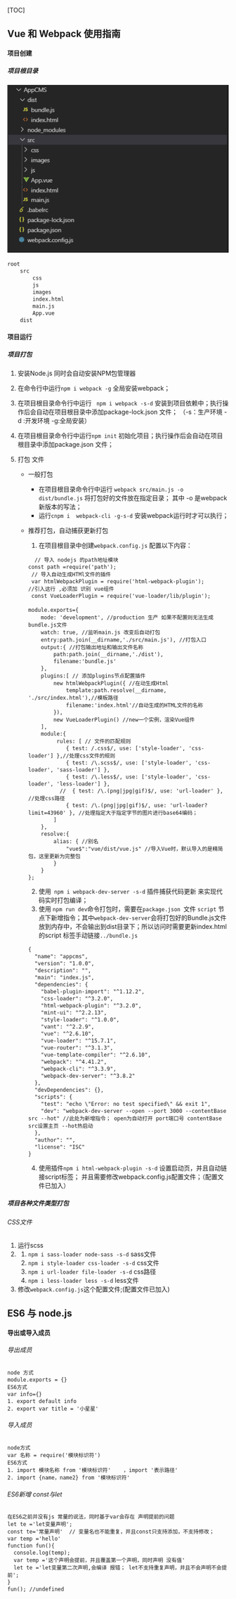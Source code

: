 [TOC]

## Vue 和 Webpack 使用指南
#### 项目创建
##### 项目根目录
![](./../images/1571825414092.png)

```
root
	src	
		css
		js
		images
		index.html
		main.js
		App.vue
	dist
```

#### 项目运行

##### 项目打包

1. 安装Node.js 同时会自动安装NPM包管理器

2. 在命令行中运行````npm i webpack -g```` 全局安装webpack；

3. 在项目根目录命令行中运行 ``` npm i webpack -s-d``` 安装到项目依赖中；执行操作后会自动在项目根目录中添加package-lock.json 文件； （-s：生产环境 -d :开发环境 -g:全局安装）

4. 在项目根目录命令行中运行````npm init```` 初始化项目；执行操作后会自动在项目根目录中添加package.json 文件；

5. 打包 文件

   - 一般打包
     - 在项目根目录命令行中运行 ```webpack src/main.js -o dist/bundle.js```  将打包好的文件放在指定目录； 其中 -o 是webpack新版本的写法；
     - 运行```cnpm i  webpack-cli -g-s-d``` 安装webpack运行时才可以执行；

   - 推荐打包，自动捕获更新打包

     1. 在项目根目录中创建`webpack.config.js` 配置以下内容：

     ```
       // 导入 nodejs 的path地址模块
     const path =require('path');
      // 导入自动生成HTMl文件的插件
      var htmlWebpackPlugin = require('html-webpack-plugin');
     //引入这行 ,必须加 识别 vue组件
      const VueLoaderPlugin = require('vue-loader/lib/plugin'); 
     
     module.exports={
         mode: 'development', //production 生产 如果不配置则无法生成 bundle.js文件
         watch: true, //监听main.js 改变后自动打包
         entry:path.join(__dirname,'./src/main.js'), //打包入口
         output:{ //打包输出地址和输出文件名称
             path:path.join(__dirname,'./dist'),
             filename:'bundle.js'
         },
         plugins:[ // 添加plugins节点配置插件
             new htmlWebpackPlugin({ //在动生成Html
                 template:path.resolve(__dirname, './src/index.html'),//模板路径
                 filename:'index.html'//自动生成的HTML文件的名称
             }),
             new VueLoaderPlugin() //new一个实例，渲染Vue组件
         ],
         module:{
              rules: [ // 文件的匹配规则
                 { test: /.css$/, use: ['style-loader', 'css-loader'] },//处理css文件的规则
                 { test: /\.scss$/, use: ['style-loader', 'css-loader', 'sass-loader'] },
                 { test: /\.less$/, use: ['style-loader', 'css-loader', 'less-loader'] },
               //  { test: /\.(png|jpg|gif)$/, use: 'url-loader' }, //处理css路径
                 { test: /\.(png|jpg|gif)$/, use: 'url-loader?limit=43960' }, //处理指定大于指定字节的图片进行base64编码；
             ]
         },
         resolve:{
             alias: { //别名
                 "vue$":"vue/dist/vue.js" //导入Vue时，默认导入的是精简包，这里更新为完整包
             }
         }
     };
     ```

     2. 使用``` npm i webpack-dev-server -s-d``` 插件捕获代码更新 来实现代码实时打包编译；
     3. 使用 `npm run dev`命令打包时，需要在`package.json `文件 `script` 节点下新增指令；其中`webpack-dev-server`会将打包好的Bundle.js文件放到内存中，不会输出到dist目录下；所以访问时需要更新index.html 的script 标签手动链接```../bundle.js```

     ```
     {
       "name": "appcms",
       "version": "1.0.0",
       "description": "",
       "main": "index.js",
       "dependencies": {
         "babel-plugin-import": "^1.12.2",
         "css-loader": "^3.2.0",
         "html-webpack-plugin": "^3.2.0",
         "mint-ui": "^2.2.13",
         "style-loader": "^1.0.0",
         "vant": "^2.2.9",
         "vue": "^2.6.10",
         "vue-loader": "^15.7.1",
         "vue-router": "^3.1.3",
         "vue-template-compiler": "^2.6.10",
         "webpack": "^4.41.2",
         "webpack-cli": "^3.3.9",
         "webpack-dev-server": "^3.8.2"
       },
       "devDependencies": {},
       "scripts": {
         "test": "echo \"Error: no test specified\" && exit 1",
         "dev": "webpack-dev-server --open --port 3000 --contentBase src --hot" //此处为新增指令； open为自动打开 port端口号 contentBase src设置主页 --hot热启动
       },
       "author": "",
       "license": "ISC"
     }
     
     ```

     4. 使用插件````npm i html-webpack-plugin -s-d```` 设置启动页，并且自动链接script标签； 并且需要修改webpack.config.js配置文件；（配置文件已加入）
##### 项目各种文件类型打包

###### CSS文件

1. 运行scss 
2. 
   1. ```npm i sass-loader node-sass -s-d```  sass文件
   2. `npm i style-loader css-loader -s-d` css文件
   3. `npm i url-loader file-loader -s-d` css路径
   4. ```npm i less-loader less -s-d``` less文件
3. 修改`webpack.config.js`这个配置文件;(配置文件已加入)



## ES6 与 node.js

####  导出或导入成员

###### 导出成员

```
node 方式
module.exports = {}
ES6方式
var info={}
1. export default info
2. export var title = '小星星' 
```

###### 导入成员

```
node方式
var 名称 = require('模块标识符')
ES6方式
1. import 模块名称 from '模块标识符'    ，import '表示路径'
2. import {name，name2} from '模块标识符'
```
###### ES6新增 const与let 
```
在ES6之前并没有js 常量的说法，同时基于var会存在 声明提前的问题
let te ='let变量声明';
const te='常量声明'  // 变量名也不能重复，并且const只支持添加，不支持修改；
var temp ='hello'
function fun(){
  console.log(temp);
  var temp ='这个声明会提前，并且覆盖第一个声明，同时声明 没有值'
  let te ='let变量第二次声明,会编译 报错； let不支持重复声明，并且不会声明不会提前'; 
}
fun(); //undefined

```
